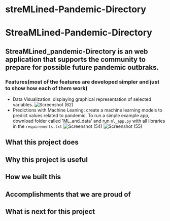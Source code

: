 streMLined-Pandemic-Directory
==================
# StreaMLined-Pandemic-Directory #
## StreaMLined_pandemic-Directory is an web application that supports the community to prepare for possible future pandemic outbraks. ##
### **Features**(most of the features are developed simpler and just to show how each of them work) ###
- Data Visualization: displaying graphical representation of selected variables.
![Screenshot (62)](https://user-images.githubusercontent.com/76488736/129466998-4867a9bc-3883-467c-9a47-f9bd6766ada1.png)
- Predictions with Machine Leaning: create a machine learning models to predict values related to pandemic. To run a simple example app, download folder called 'ML_and_data' and run `ml_app.py` with all libraries in the `requirements.txt`
![Screenshot (54)](https://user-images.githubusercontent.com/76488736/129467077-9b10a796-a70a-490c-9596-504e0dcdaab5.png)
![Screenshot (55)](https://user-images.githubusercontent.com/76488736/129467112-a1fe2517-9925-47a3-b6fe-9d4f7a40e2d9.png)
## What this project does

## Why this project is useful

## How we built this 

## Accomplishments that we are proud of 

## What is next for this project
